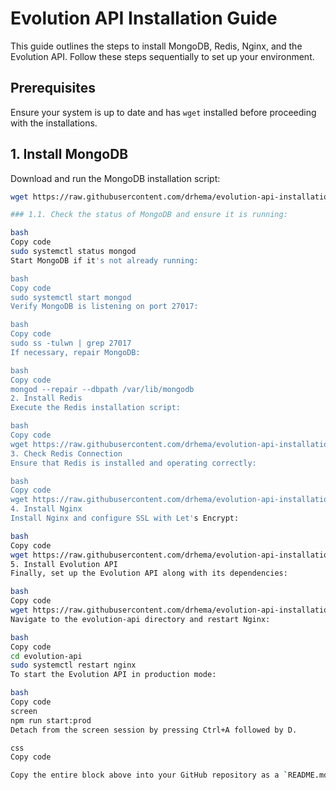 # Evolution API Installation Guide

This guide outlines the steps to install MongoDB, Redis, Nginx, and the Evolution API. Follow these steps sequentially to set up your environment.

## Prerequisites

Ensure your system is up to date and has `wget` installed before proceeding with the installations.

## 1. Install MongoDB

Download and run the MongoDB installation script:

```bash
wget https://raw.githubusercontent.com/drhema/evolution-api-installation/main/1-mongo.sh && chmod +x 1-mongo.sh && ./1-mongo.sh

### 1.1. Check the status of MongoDB and ensure it is running:

bash
Copy code
sudo systemctl status mongod
Start MongoDB if it's not already running:

bash
Copy code
sudo systemctl start mongod
Verify MongoDB is listening on port 27017:

bash
Copy code
sudo ss -tulwn | grep 27017
If necessary, repair MongoDB:

bash
Copy code
mongod --repair --dbpath /var/lib/mongodb
2. Install Redis
Execute the Redis installation script:

bash
Copy code
wget https://raw.githubusercontent.com/drhema/evolution-api-installation/main/2-redis.sh && chmod +x 2-redis.sh && ./2-redis.sh
3. Check Redis Connection
Ensure that Redis is installed and operating correctly:

bash
Copy code
wget https://raw.githubusercontent.com/drhema/evolution-api-installation/main/3-redis_check.sh && chmod +x 3-redis_check.sh && ./3-redis_check.sh
4. Install Nginx
Install Nginx and configure SSL with Let's Encrypt:

bash
Copy code
wget https://raw.githubusercontent.com/drhema/evolution-api-installation/main/4-nginx.sh && chmod +x 4-nginx.sh && ./4-nginx.sh
5. Install Evolution API
Finally, set up the Evolution API along with its dependencies:

bash
Copy code
wget https://raw.githubusercontent.com/drhema/evolution-api-installation/main/5-EvolutionAPI.sh && chmod +x 5-EvolutionAPI.sh && ./5-EvolutionAPI.sh
Navigate to the evolution-api directory and restart Nginx:

bash
Copy code
cd evolution-api
sudo systemctl restart nginx
To start the Evolution API in production mode:

bash
Copy code
screen
npm run start:prod
Detach from the screen session by pressing Ctrl+A followed by D.

css
Copy code

Copy the entire block above into your GitHub repository as a `README.md` file to provide a comprehensive installation guide for users.
